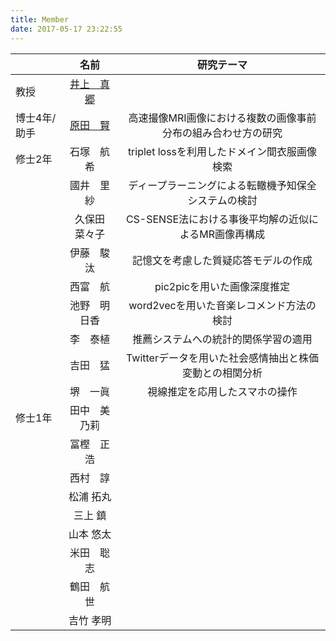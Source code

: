 ```yaml
---
title: Member
date: 2017-05-17 23:22:55
---
```


||名前|研究テーマ|
|:-|:-:|:-:|
|教授|[井上　真郷](./inoue)|  |
|博士4年/助手|[原田　賢](./ken_harada)|高速撮像MRI画像における複数の画像事前分布の組み合わせ方の研究|
|修士2年|石塚　航希|triplet lossを利用したドメイン間衣服画像検索|
|   |國井　里紗|ディープラーニングによる転轍機予知保全システムの検討|
|   |久保田　菜々子|CS-SENSE法における事後平均解の近似によるMR画像再構成|
|   |伊藤　駿汰|記憶文を考慮した質疑応答モデルの作成|
|   |西富　航|pic2picを用いた画像深度推定|
|   |池野　明日香|word2vecを用いた音楽レコメンド方法の検討|
|   |李　泰植|推薦システムへの統計的関係学習の適用|
|   |吉田　猛|Twitterデータを用いた社会感情抽出と株価変動との相関分析|
|   |堺　一眞|視線推定を応用したスマホの操作|
|修士1年|田中　美乃莉||
|      |冨樫　正浩||
|      |西村　諄||
|      |松浦 拓丸||
|      |三上 鎮||
|      |山本 悠太||
|      |米田　聡志||
|      |鶴田　航世||
|      |吉竹 孝明||



